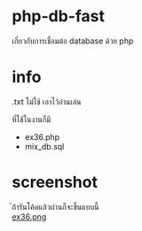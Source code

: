 # php-db-fast
เกี่ยวกับการเชื่อมต่อ database ด้วย php

# info
.txt ไม่ใช้ เอาไว้อ่านเล่น <br>

ที่ใช้ในงานก็มี <br>
- ex36.php 
- mix_db.sql

# screenshot
้ถ้ารันโค้ดแล้วผ่านก็จะขึ้นแบบนี้ <br>
[ex36.png](https://cdn.discordapp.com/attachments/1067458504014708767/1067458704603091055/ex36.png)